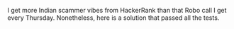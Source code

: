 I get more Indian scammer vibes from HackerRank than that Robo call I get every Thursday. Nonetheless, here is a solution that passed all the tests.
